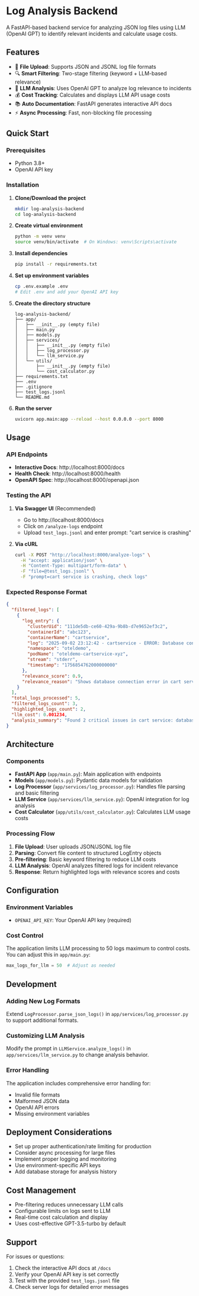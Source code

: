 # Log Analysis Backend

A FastAPI-based backend service for analyzing JSON log files using LLM (OpenAI GPT) to identify relevant incidents and calculate usage costs.

## Features

- 📁 **File Upload**: Supports JSON and JSONL log file formats
- 🔍 **Smart Filtering**: Two-stage filtering (keyword + LLM-based relevance)
- 🤖 **LLM Analysis**: Uses OpenAI GPT to analyze log relevance to incidents
- 💰 **Cost Tracking**: Calculates and displays LLM API usage costs
- 📚 **Auto Documentation**: FastAPI generates interactive API docs
- ⚡ **Async Processing**: Fast, non-blocking file processing

## Quick Start

### Prerequisites

- Python 3.8+
- OpenAI API key

### Installation

1. **Clone/Download the project**
   ```bash
   mkdir log-analysis-backend
   cd log-analysis-backend
   ```

2. **Create virtual environment**
   ```bash
   python -m venv venv
   source venv/bin/activate  # On Windows: venv\Scripts\activate
   ```

3. **Install dependencies**
   ```bash
   pip install -r requirements.txt
   ```

4. **Set up environment variables**
   ```bash
   cp .env.example .env
   # Edit .env and add your OpenAI API key
   ```

5. **Create the directory structure**
   ```
   log-analysis-backend/
   ├── app/
   │   ├── __init__.py (empty file)
   │   ├── main.py
   │   ├── models.py
   │   ├── services/
   │   │   ├── __init__.py (empty file)
   │   │   ├── log_processor.py
   │   │   └── llm_service.py
   │   └── utils/
   │       ├── __init__.py (empty file)
   │       └── cost_calculator.py
   ├── requirements.txt
   ├── .env
   ├── .gitignore
   ├── test_logs.jsonl
   └── README.md
   ```

6. **Run the server**
   ```bash
   uvicorn app.main:app --reload --host 0.0.0.0 --port 8000
   ```

## Usage

### API Endpoints

- **Interactive Docs**: http://localhost:8000/docs
- **Health Check**: http://localhost:8000/health
- **OpenAPI Spec**: http://localhost:8000/openapi.json

### Testing the API

1. **Via Swagger UI** (Recommended)
   - Go to http://localhost:8000/docs
   - Click on `/analyze-logs` endpoint
   - Upload `test_logs.jsonl` and enter prompt: "cart service is crashing"

2. **Via cURL**
   ```bash
   curl -X POST "http://localhost:8000/analyze-logs" \
     -H "accept: application/json" \
     -H "Content-Type: multipart/form-data" \
     -F "file=@test_logs.jsonl" \
     -F "prompt=cart service is crashing, check logs"
   ```

### Expected Response Format

```json
{
  "filtered_logs": [
    {
      "log_entry": {
        "clusterUid": "111de5db-ce60-429a-9b8b-d7e9652ef3c2",
        "containerId": "abc123",
        "containerName": "cartservice",
        "log": "2025-09-02 23:12:42 - cartservice - ERROR: Database connection failed",
        "namespace": "oteldemo",
        "podName": "oteldemo-cartservice-xyz",
        "stream": "stderr",
        "timestamp": "1756854762000000000"
      },
      "relevance_score": 0.9,
      "relevance_reason": "Shows database connection error in cart service"
    }
  ],
  "total_logs_processed": 5,
  "filtered_logs_count": 3,
  "highlighted_logs_count": 2,
  "llm_cost": 0.001234,
  "analysis_summary": "Found 2 critical issues in cart service: database connection failure and memory overflow crash"
}
```

## Architecture

### Components

- **FastAPI App** (`app/main.py`): Main application with endpoints
- **Models** (`app/models.py`): Pydantic data models for validation
- **Log Processor** (`app/services/log_processor.py`): Handles file parsing and basic filtering
- **LLM Service** (`app/services/llm_service.py`): OpenAI integration for log analysis
- **Cost Calculator** (`app/utils/cost_calculator.py`): Calculates LLM usage costs

### Processing Flow

1. **File Upload**: User uploads JSON/JSONL log file
2. **Parsing**: Convert file content to structured LogEntry objects
3. **Pre-filtering**: Basic keyword filtering to reduce LLM costs
4. **LLM Analysis**: OpenAI analyzes filtered logs for incident relevance
5. **Response**: Return highlighted logs with relevance scores and costs

## Configuration

### Environment Variables

- `OPENAI_API_KEY`: Your OpenAI API key (required)

### Cost Control

The application limits LLM processing to 50 logs maximum to control costs. You can adjust this in `app/main.py`:

```python
max_logs_for_llm = 50  # Adjust as needed
```

## Development

### Adding New Log Formats

Extend `LogProcessor.parse_json_logs()` in `app/services/log_processor.py` to support additional formats.

### Customizing LLM Analysis

Modify the prompt in `LLMService.analyze_logs()` in `app/services/llm_service.py` to change analysis behavior.

### Error Handling

The application includes comprehensive error handling for:
- Invalid file formats
- Malformed JSON data
- OpenAI API errors
- Missing environment variables

## Deployment Considerations

- Set up proper authentication/rate limiting for production
- Consider async processing for large files
- Implement proper logging and monitoring
- Use environment-specific API keys
- Add database storage for analysis history

## Cost Management

- Pre-filtering reduces unnecessary LLM calls
- Configurable limits on logs sent to LLM
- Real-time cost calculation and display
- Uses cost-effective GPT-3.5-turbo by default

## Support

For issues or questions:
1. Check the interactive API docs at `/docs`
2. Verify your OpenAI API key is set correctly
3. Test with the provided `test_logs.jsonl` file
4. Check server logs for detailed error messages